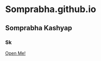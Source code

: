 # Somprabha.github.io
## Somprabha Kashyap
### Sk
[Open Me!](https://docs.github.com/en/get-started/writing-on-github/getting-started-with-writing-and-formatting-on-github/basic-writing-and-formatting-syntax)
